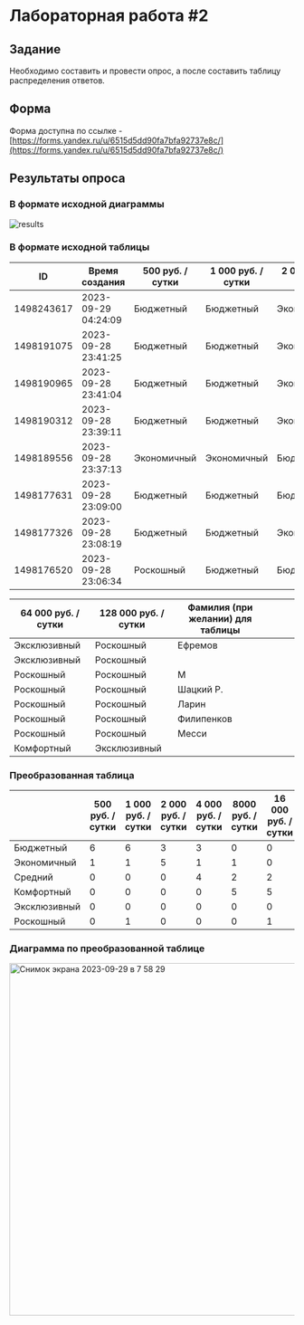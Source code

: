 # Лабораторная работа #2

## Задание
Необходимо составить и провести опрос, а после составить таблицу распределения ответов.

## Форма

Форма доступна по ссылке - [https://forms.yandex.ru/u/6515d5dd90fa7bfa92737e8c/](https://forms.yandex.ru/u/6515d5dd90fa7bfa92737e8c/)

## Результаты опроса

### В формате исходной диаграммы
![results](https://github.com/AndreevAA/bmstu-iu7-ai/assets/58621780/18ed21b6-5fed-4803-bbe1-7f334d55da06)

### В формате исходной таблицы
|ID|Время создания|500 руб. / сутки|1 000 руб. / сутки|2 000 руб. / сутки|4 000 руб. / сутки|8000 руб. / сутки|16 000 руб. / сутки|32 000 руб. / сутки|
| - | - | - | - | - | - | - | - | - |
|1498243617|2023-09-29 04:24:09|Бюджетный|Бюджетный|Экономичный|Экономичный|Средний|Средний|Комфортный|
|1498191075|2023-09-28 23:41:25|Бюджетный|Бюджетный|Экономичный|Средний|Комфортный|Комфортный|Комфортный|
|1498190965|2023-09-28 23:41:04|Бюджетный|Бюджетный|Экономичный|Средний|Комфортный|Комфортный|Роскошный|
|1498190312|2023-09-28 23:39:11|Бюджетный|Бюджетный|Экономичный|Средний|Комфортный|Комфортный|Эксклюзивный|
|1498189556|2023-09-28 23:37:13|Экономичный|Экономичный|Бюджетный|Бюджетный|Комфортный|Роскошный|Роскошный|
|1498177631|2023-09-28 23:09:00|Бюджетный|Бюджетный|Бюджетный|Бюджетный|Средний|Комфортный|Эксклюзивный|
|1498177326|2023-09-28 23:08:19|Бюджетный|Бюджетный|Экономичный|Средний|Комфортный|Комфортный|Эксклюзивный|
|1498176520|2023-09-28 23:06:34|Роскошный|Бюджетный|Бюджетный|Экономичный|Средний|Комфортный||



|64 000 руб. / сутки|128 000 руб. / сутки|Фамилия (при желании) для таблицы||||
| - | - | - | :- | :- | :- |
|Эксклюзивный|Роскошный|Ефремов||||
|Эксклюзивный|Роскошный|||||
|Роскошный|Роскошный|М||||
|Роскошный|Роскошный|Шацкий Р.||||
|Роскошный|Роскошный|Ларин||||
|Роскошный|Роскошный|Филипенков||||
|Роскошный|Роскошный|Месси||||
|Комфортный|Эксклюзивный|||||

### Преобразованная таблица 
||500 руб. / сутки|1 000 руб. / сутки | 2 000 руб. / сутки|4 000 руб. / сутки | 8000 руб. / сутки | 16 000 руб. / сутки | 32 000 руб. / сутки | 64 000 руб. / сутки | 128 000 руб. / сутки |
| - | - | - | - | - | - | - | - | - | - |
|Бюджетный|6|6|3|3|0|0|0|0|0|
|Экономичный|1|1|5|1|1|0|0|0|0|
|Средний|0|0|0|4|2|2|0|0|0|
|Комфортный|0|0|0|0|5|5|3|1|0|
|Эксклюзивный|0|0|0|0|0|0|3|2|1|
|Роскошный|0|1|0|0|0|1|2|5|7|

### Диаграмма по преобразованной таблице
<img width="623" alt="Снимок экрана 2023-09-29 в 7 58 29" src="https://github.com/AndreevAA/bmstu-iu7-ai/assets/58621780/584a8273-4743-4ca6-8962-30f37a260671">

